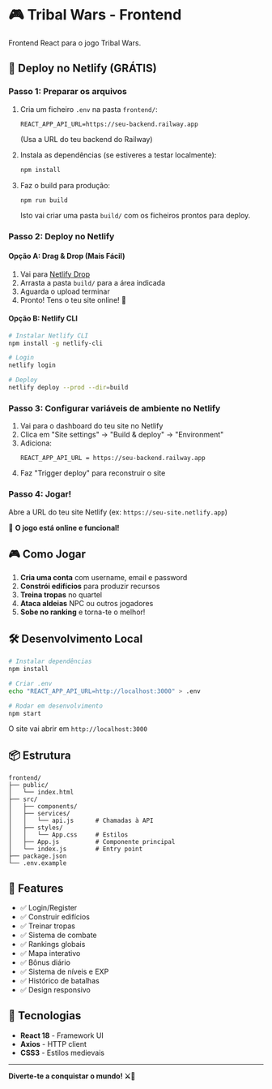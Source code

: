 # 🎮 Tribal Wars - Frontend

Frontend React para o jogo Tribal Wars.

## 🚀 Deploy no Netlify (GRÁTIS)

### Passo 1: Preparar os arquivos

1. Cria um ficheiro `.env` na pasta `frontend/`:
   ```
   REACT_APP_API_URL=https://seu-backend.railway.app
   ```
   (Usa a URL do teu backend do Railway)

2. Instala as dependências (se estiveres a testar localmente):
   ```bash
   npm install
   ```

3. Faz o build para produção:
   ```bash
   npm run build
   ```
   
   Isto vai criar uma pasta `build/` com os ficheiros prontos para deploy.

### Passo 2: Deploy no Netlify

#### Opção A: Drag & Drop (Mais Fácil)

1. Vai para [Netlify Drop](https://app.netlify.com/drop)
2. Arrasta a pasta `build/` para a área indicada
3. Aguarda o upload terminar
4. Pronto! Tens o teu site online! 🎉

#### Opção B: Netlify CLI

```bash
# Instalar Netlify CLI
npm install -g netlify-cli

# Login
netlify login

# Deploy
netlify deploy --prod --dir=build
```

### Passo 3: Configurar variáveis de ambiente no Netlify

1. Vai para o dashboard do teu site no Netlify
2. Clica em "Site settings" → "Build & deploy" → "Environment"
3. Adiciona:
   ```
   REACT_APP_API_URL = https://seu-backend.railway.app
   ```
4. Faz "Trigger deploy" para reconstruir o site

### Passo 4: Jogar!

Abre a URL do teu site Netlify (ex: `https://seu-site.netlify.app`)

🎉 **O jogo está online e funcional!**

## 🎮 Como Jogar

1. **Cria uma conta** com username, email e password
2. **Constrói edifícios** para produzir recursos
3. **Treina tropas** no quartel
4. **Ataca aldeias** NPC ou outros jogadores
5. **Sobe no ranking** e torna-te o melhor!

## 🛠️ Desenvolvimento Local

```bash
# Instalar dependências
npm install

# Criar .env
echo "REACT_APP_API_URL=http://localhost:3000" > .env

# Rodar em desenvolvimento
npm start
```

O site vai abrir em `http://localhost:3000`

## 📦 Estrutura

```
frontend/
├── public/
│   └── index.html
├── src/
│   ├── components/
│   ├── services/
│   │   └── api.js      # Chamadas à API
│   ├── styles/
│   │   └── App.css     # Estilos
│   ├── App.js          # Componente principal
│   └── index.js        # Entry point
├── package.json
└── .env.example
```

## 🎨 Features

- ✅ Login/Register
- ✅ Construir edifícios
- ✅ Treinar tropas
- ✅ Sistema de combate
- ✅ Rankings globais
- ✅ Mapa interativo
- ✅ Bônus diário
- ✅ Sistema de níveis e EXP
- ✅ Histórico de batalhas
- ✅ Design responsivo

## 🔧 Tecnologias

- **React 18** - Framework UI
- **Axios** - HTTP client
- **CSS3** - Estilos medievais

---

**Diverte-te a conquistar o mundo! ⚔️🏰**
